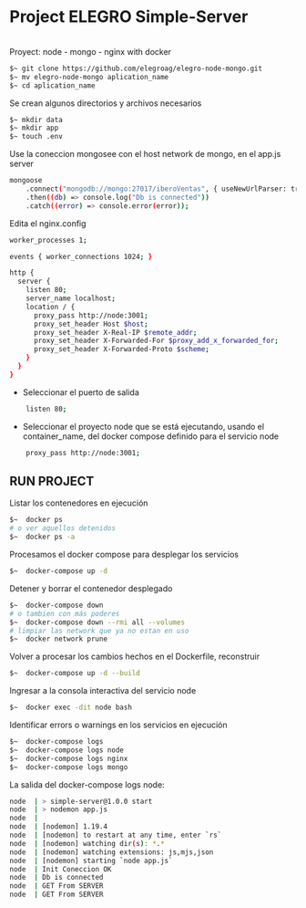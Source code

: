 
# Project ELEGRO Simple-Server
<br/>
Proyect: node - mongo - nginx with docker 

```bash
$~ git clone https://github.com/elegroag/elegro-node-mongo.git
$~ mv elegro-node-mongo aplication_name
$~ cd aplication_name
```

Se crean algunos directorios y archivos necesarios 
```bash
$~ mkdir data
$~ mkdir app
$~ touch .env
```


Use la coneccion mongosee con el host network de mongo, en el app.js server 
```sh
mongoose
    .connect("mongodb://mongo:27017/iberoVentas", { useNewUrlParser: true })
    .then((db) => console.log("Db is connected"))
    .catch((error) => console.error(error));
```

Edita el nginx.config 
```sh
worker_processes 1;

events { worker_connections 1024; }

http {
  server {
    listen 80;
    server_name localhost;
    location / {
      proxy_pass http://node:3001;
      proxy_set_header Host $host;
      proxy_set_header X-Real-IP $remote_addr;
      proxy_set_header X-Forwarded-For $proxy_add_x_forwarded_for;
      proxy_set_header X-Forwarded-Proto $scheme;
    }
  }
}
```

+ Seleccionar el puerto de salida
```sh
    listen 80;
```

+ Seleccionar el proyecto node que se está ejecutando, usando el container_name, del docker compose definido para el servicio node
```sh
    proxy_pass http://node:3001;
```

RUN PROJECT
----
Listar los contenedores en ejecución      
```bash
$~  docker ps
# o ver aquellos detenidos
$~  docker ps -a
```
Procesamos el docker compose para desplegar los servicios       
```bash
$~  docker-compose up -d
```

Detener y borrar el contenedor desplegado       
```bash
$~  docker-compose down
# o tambien con más poderes
$~  docker-compose down --rmi all --volumes
# limpiar las network que ya no estan en uso
$~  docker network prune

```

Volver a procesar los cambios hechos en el Dockerfile, reconstruir
```bash
$~  docker-compose up -d --build
```

Ingresar a la consola interactiva del servicio node   
```bash
$~  docker exec -dit node bash
```

Identificar errors o warnings en los servicios en ejecución
```bash
$~  docker-compose logs
$~  docker-compose logs node
$~  docker-compose logs nginx
$~  docker-compose logs mongo
```

La salida del docker-compose logs node: 
```bash
node  | > simple-server@1.0.0 start
node  | > nodemon app.js
node  | 
node  | [nodemon] 1.19.4
node  | [nodemon] to restart at any time, enter `rs`
node  | [nodemon] watching dir(s): *.*
node  | [nodemon] watching extensions: js,mjs,json
node  | [nodemon] starting `node app.js`
node  | Init Coneccion OK
node  | Db is connected
node  | GET From SERVER
node  | GET From SERVER
```